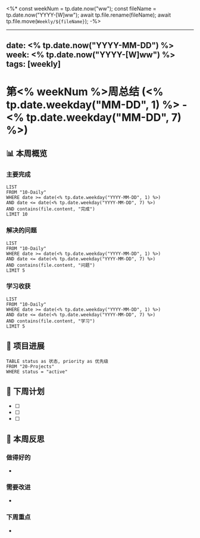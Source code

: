<%*
const weekNum = tp.date.now("ww");
const fileName = tp.date.now("YYYY-[W]ww");
await tp.file.rename(fileName);
await tp.file.move(`Weekly/${fileName}`);
-%>

---
date: <% tp.date.now("YYYY-MM-DD") %>
week: <% tp.date.now("YYYY-[W]ww") %>
tags: [weekly]
---

# 第<% weekNum %>周总结 (<% tp.date.weekday("MM-DD", 1) %> - <% tp.date.weekday("MM-DD", 7) %>)

## 📊 本周概览

### 主要完成
```dataview
LIST
FROM "10-Daily"
WHERE date >= date(<% tp.date.weekday("YYYY-MM-DD", 1) %>) 
AND date <= date(<% tp.date.weekday("YYYY-MM-DD", 7) %>)
AND contains(file.content, "完成")
LIMIT 10
```

### 解决的问题
```dataview
LIST  
FROM "10-Daily"
WHERE date >= date(<% tp.date.weekday("YYYY-MM-DD", 1) %>)
AND date <= date(<% tp.date.weekday("YYYY-MM-DD", 7) %>)
AND contains(file.content, "问题")
LIMIT 5
```

### 学习收获
```dataview
LIST
FROM "10-Daily"
WHERE date >= date(<% tp.date.weekday("YYYY-MM-DD", 1) %>)
AND date <= date(<% tp.date.weekday("YYYY-MM-DD", 7) %>)
AND contains(file.content, "学习")
LIMIT 5
```

## 🚀 项目进展
```dataview
TABLE status as 状态, priority as 优先级
FROM "20-Projects"
WHERE status = "active"
```

## 🎯 下周计划
- [ ] 
- [ ] 
- [ ] 

## 💭 本周反思
### 做得好的
- 

### 需要改进
- 

### 下周重点
- 